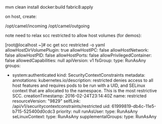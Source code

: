 mvn clean install docker:build fabric8:apply

on host, create:

/opt/camel/incoming
/opt/camel/outgoing


note need to relax scc restricted to allow host volumes (for demos):

[root@localhost ~]# oc get scc restricted -o yaml
allowHostDirVolumePlugin: true
allowHostIPC: false
allowHostNetwork: false
allowHostPID: false
allowHostPorts: false
allowPrivilegedContainer: false
allowedCapabilities: null
apiVersion: v1
fsGroup:
  type: RunAsAny
groups:
- system:authenticated
kind: SecurityContextConstraints
metadata:
  annotations:
    kubernetes.io/description: restricted denies access to all host features and requires
      pods to be run with a UID, and SELinux context that are allocated to the namespace.  This
      is the most restrictive SCC.
  creationTimestamp: 2016-02-24T23:14:40Z
  name: restricted
  resourceVersion: "9829"
  selfLink: /api/v1/securitycontextconstraints/restricted
  uid: 61999819-db4c-11e5-b715-525400d0cdc3
priority: null
runAsUser:
  type: RunAsAny
seLinuxContext:
  type: RunAsAny
supplementalGroups:
  type: RunAsAny